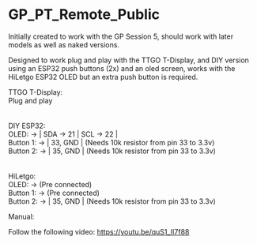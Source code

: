 # GP_PT_Remote_Public

Initially created to work with the GP Session 5, should work with later models as well as naked versions. 

Designed to work plug and play with the TTGO T-Display, and DIY version using an ESP32 push buttons (2x) and an oled screen, works with the HiLetgo ESP32 OLED but an extra push button is required. 

TTGO T-Display: <br />
Plug and play <br />
<br />
<br />
DIY ESP32: <br />
OLED: -> | SDA -> 21 | SCL -> 22 | <br />
Button 1: -> | 33, GND | (Needs 10k resistor from pin 33 to 3.3v) <br />
Button 2: -> | 35, GND | (Needs 10k resistor from pin 33 to 3.3v) <br />
<br />
<br />
HiLetgo:<br />
OLED: -> (Pre connected) <br />
Button 1: -> (Pre connected)<br />
Button 2: -> | 35, GND | (Needs 10k resistor from pin 33 to 3.3v) <br />

Manual: 

Follow the following video: 
https://youtu.be/quS1_II7f88

